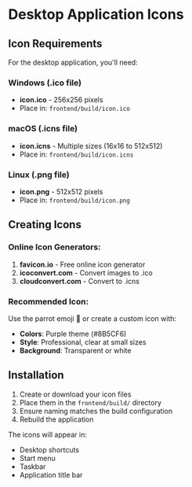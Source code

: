 # Desktop Application Icons

## Icon Requirements

For the desktop application, you'll need:

### **Windows (.ico file)**
- **icon.ico** - 256x256 pixels
- Place in: `frontend/build/icon.ico`

### **macOS (.icns file)**
- **icon.icns** - Multiple sizes (16x16 to 512x512)
- Place in: `frontend/build/icon.icns`

### **Linux (.png file)**
- **icon.png** - 512x512 pixels
- Place in: `frontend/build/icon.png`

## Creating Icons

### **Online Icon Generators:**
1. **favicon.io** - Free online icon generator
2. **icoconvert.com** - Convert images to .ico
3. **cloudconvert.com** - Convert to .icns

### **Recommended Icon:**
Use the parrot emoji 🦜 or create a custom icon with:
- **Colors**: Purple theme (#8B5CF6)
- **Style**: Professional, clear at small sizes
- **Background**: Transparent or white

## Installation

1. Create or download your icon files
2. Place them in the `frontend/build/` directory
3. Ensure naming matches the build configuration
4. Rebuild the application

The icons will appear in:
- Desktop shortcuts
- Start menu
- Taskbar
- Application title bar